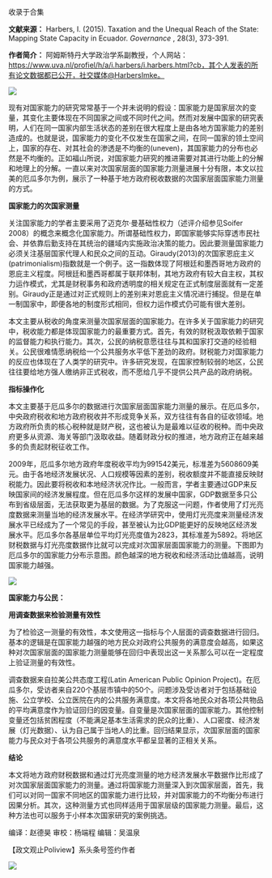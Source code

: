 

收录于合集

**文献来源：** Harbers, I. (2015). Taxation and the Unequal Reach of the State:
Mapping State Capacity in Ecuador. _Governance_ , 28(3), 373-391.

  

 **作者简介：**
阿姆斯特丹大学政治学系副教授，个人网站：https://www.uva.nl/profiel/h/a/i.harbers/i.harbers.html?cb，其个人发表的所有论文数据都已公开，社交媒体@HarbersImke。

![](/images/256/2.jpeg)  
  

  

  

现有对国家能力的研究常常基于一个并未说明的假设：国家能力是国家层次的变量，其变化主要体现在不同国家之间或不同时代之间。然而对发展中国家的研究表明，人们在同一国家内部生活状态的差别在很大程度上是由各地方国家能力的差别造成的。也就是说，国家能力的变化不仅发生在国家之间，在同一国家的领土空间上，国家的存在、对其社会的渗透是不均衡的(uneven)，其国家能力的分布也必然是不均衡的。正如福山所说，对国家能力研究的推进需要对其进行功能上的分解和地理上的分解。一直以来对次国家层面的国家能力测量进展十分有限，本文以拉美的厄瓜多尔为例，展示了一种基于地方政府税收数据的次国家层面国家能力测量的方式。

  

  

 **国家能力的次国家测量**

  

关注国家能力的学者主要采用了迈克尔·曼基础性权力（述评介绍参见Soifer
2008）的概念来概念化国家能力。所谓基础性权力，即国家能够实际穿透市民社会、并依靠后勤支持在其统治的疆域内实施政治决策的能力。因此要测量国家能力必须关注基层国家代理人和民众之间的互动。Giraudy(2013)的次国家恩庇主义(patrimonialism)指数就是一个例子。这一指数体现了阿根廷和墨西哥地方政府的恩庇主义程度。阿根廷和墨西哥都属于联邦体制，其地方政府有较大自主权，其权力运作模式，尤其是财税事务和政府透明度的相关规定在正式制度层面就有一定差别。Giraudy正是通过对正式规则上的差别来对恩庇主义情况进行捕捉。但是在单一制国家中，即便各地的制度形式相同，但权力运作模式仍可能有很大差别。

  

本文主要从税收的角度来测量次国家层面的国家能力。在许多关于国家能力的研究中，税收能力都是体现国家能力的最重要方式。首先，有效的财税汲取依赖于国家的监督能力和执行能力。其次，公民的纳税意愿往往与其和国家打交道的经验相关。公民很难情愿纳税给一个公共服务水平低下差劲的政府。财税能力对国家能力的反应也体现在了人类学的研究中。许多研究发现，在国家控制较弱的地区，公民往往要给地方强人缴纳非正式税收，而不愿给几乎不提供公共产品的政府纳税。

  

  

 **指标操作化**  

  

本文主要基于厄瓜多尔的数据进行次国家层面国家能力测量的展示。在厄瓜多尔，中央政府税收和地方政府税收并不形成竞争关系，双方往往有各自的征收领域。地方政府所负责的核心税种就是财产税，这也被认为是最难以征收的税种。而中央政府更多从资源、海关等部门汲取收益。随着财政分权的推进，地方政府正在越来越多的负责起财税征收工作。

  

2009年，厄瓜多尔地方政府年度税收平均为991542美元，标准差为5608609美元。由于各地经济发展状况、人口规模等因素的差别，税收额度并不能直接反映财税能力。因此要将税收和本地经济状况作比。一般而言，学者主要通过GDP来反映国家间的经济发展程度。但在厄瓜多尔这样的发展中国家，GDP数据至多只公布到省级层面，无法获取更为基层的数据。为了克服这一问题，作者使用了灯光亮度数据来测量当地的经济发展水平。在经济学研究中，使用灯光亮度来测量经济发展水平已经成为了一个常见的手段，甚至被认为比GDP能更好的反映地区经济发展水平。厄瓜多尔各基层单位平均灯光亮度值为2823，其标准差为5892。将地区财税数据与灯光亮度数据作比就可以完成对次国家层面国家能力的测量。下图即为厄瓜多尔的国家能力分布示意图。颜色越深的地方税收和经济活动比值越高，说明国家能力越强。

  

![](/images/256/3.png)

  

  

 **国家能力与公民：**

 **用调查数据来检验测量有效性**  

  

为了检验这一测量的有效性，本文使用这一指标与个人层面的调查数据进行回归。基本的逻辑是在国家能力越强的地方民众对政府公共服务的满意度会越高，如果这种对次国家层面的国家能力测量能够在回归中表现出这一关系那么可以在一定程度上验证测量的有效性。

  

调查数据来自拉美公共态度工程(Latin American Public Opinion
Project)。在厄瓜多尔，受访者来自220个基层市镇中的50个。问题涉及受访者对于包括基础设施、公立学校、公立医院在内的公共服务满意度。本文将各地民众对各项公共物品的平均满意度作为验证回归的因变量。自变量是次国家层面的国家能力。其他控制变量还包括贫困程度（不能满足基本生活需求的民众的比重）、人口密度、经济发展（灯光数据）、认为自己属于当地人的比重。回归结果显示，次国家层面的国家能力与民众对于各项公共服务的满意度水平都呈显著的正相关关系。

  

  

 **结论**

  

本文将地方政府财税数据和通过灯光亮度测量的地方经济发展水平数据作比形成了对次国家层面国家能力的测量。通过将国家能力测量深入到次国家层面，首先，我们可以对同一国家不同地区的国家能力进行比较，并对国家能力的不均衡分布进行因果分析。其次，这种测量方式也同样适用于国家层级的国家能力测量。最后，这种方法也可以服务于小样本次国家研究的案例挑选。

  

编译：赵德昊 审校：杨端程 编辑：吴温泉

【政文观止Poliview】系头条号签约作者

  

![](/images/256/4.jpeg)

  

